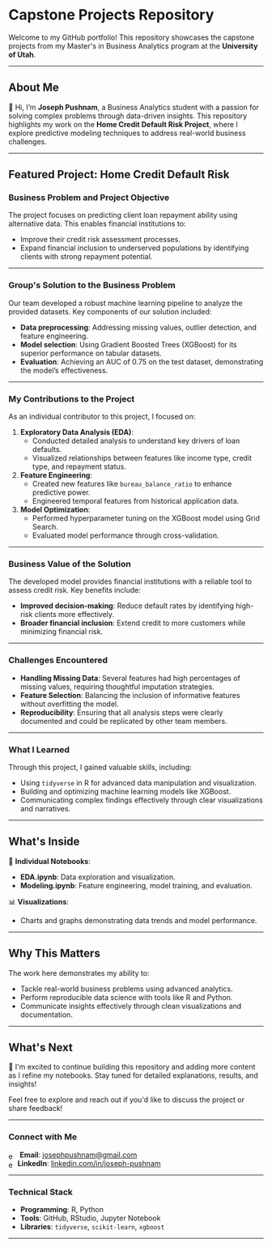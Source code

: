 # Capstone Projects Repository  
Welcome to my GitHub portfolio! This repository showcases the capstone projects from my Master's in Business Analytics program at the **University of Utah**.  

---

## About Me  
👋 Hi, I’m **Joseph Pushnam**, a Business Analytics student with a passion for solving complex problems through data-driven insights. This repository highlights my work on the **Home Credit Default Risk Project**, where I explore predictive modeling techniques to address real-world business challenges.  

---

## Featured Project: **Home Credit Default Risk**  

### **Business Problem and Project Objective**  
The project focuses on predicting client loan repayment ability using alternative data. This enables financial institutions to:
- Improve their credit risk assessment processes.
- Expand financial inclusion to underserved populations by identifying clients with strong repayment potential.

---

### **Group's Solution to the Business Problem**  
Our team developed a robust machine learning pipeline to analyze the provided datasets. Key components of our solution included:
- **Data preprocessing**: Addressing missing values, outlier detection, and feature engineering.
- **Model selection**: Using Gradient Boosted Trees (XGBoost) for its superior performance on tabular datasets.
- **Evaluation**: Achieving an AUC of 0.75 on the test dataset, demonstrating the model’s effectiveness.

---

### **My Contributions to the Project**  
As an individual contributor to this project, I focused on:
1. **Exploratory Data Analysis (EDA)**:
   - Conducted detailed analysis to understand key drivers of loan defaults.
   - Visualized relationships between features like income type, credit type, and repayment status.
2. **Feature Engineering**:
   - Created new features like `bureau_balance_ratio` to enhance predictive power.
   - Engineered temporal features from historical application data.
3. **Model Optimization**:
   - Performed hyperparameter tuning on the XGBoost model using Grid Search.
   - Evaluated model performance through cross-validation.

---

### **Business Value of the Solution**  
The developed model provides financial institutions with a reliable tool to assess credit risk. Key benefits include:
- **Improved decision-making**: Reduce default rates by identifying high-risk clients more effectively.
- **Broader financial inclusion**: Extend credit to more customers while minimizing financial risk.

---

### **Challenges Encountered**  
- **Handling Missing Data**: Several features had high percentages of missing values, requiring thoughtful imputation strategies.  
- **Feature Selection**: Balancing the inclusion of informative features without overfitting the model.  
- **Reproducibility**: Ensuring that all analysis steps were clearly documented and could be replicated by other team members.

---

### **What I Learned**  
Through this project, I gained valuable skills, including:
- Using `tidyverse` in R for advanced data manipulation and visualization.  
- Building and optimizing machine learning models like XGBoost.  
- Communicating complex findings effectively through clear visualizations and narratives.  

---

## What's Inside  
📂 **Individual Notebooks**:  
- **EDA.ipynb**: Data exploration and visualization.  
- **Modeling.ipynb**: Feature engineering, model training, and evaluation.  

📊 **Visualizations**:  
- Charts and graphs demonstrating data trends and model performance.  

---

## Why This Matters  
The work here demonstrates my ability to:
- Tackle real-world business problems using advanced analytics.  
- Perform reproducible data science with tools like R and Python.  
- Communicate insights effectively through clean visualizations and documentation.  

---

## What's Next  
🚀 I'm excited to continue building this repository and adding more content as I refine my notebooks. Stay tuned for detailed explanations, results, and insights!  

Feel free to explore and reach out if you'd like to discuss the project or share feedback!  

---

### Connect with Me  

<img src="https://github.com/user-attachments/assets/f93c176e-6343-4059-b163-708f9e07c329" alt="emoji" style="width: 1.3em; height: 1em; vertical-align: middle;"> **Email**: [josephpushnam@gmail.com](mailto:josephpushnam@gmail.com)  
<img src="https://github.com/user-attachments/assets/5faf05be-d861-4325-852d-608701e5e025" alt="emoji" style="width: 1em; height: 1em; vertical-align: middle;"> **LinkedIn**: [linkedin.com/in/joseph-pushnam](https://linkedin.com/in/joseph-pushnam)  



---

### Technical Stack  
- **Programming**: R, Python  
- **Tools**: GitHub, RStudio, Jupyter Notebook  
- **Libraries**: `tidyverse`, `scikit-learn`, `xgboost`  

---
